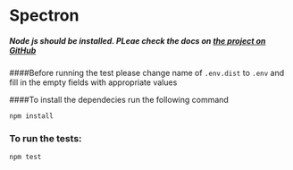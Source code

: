 # Spectron

##### Node js should be installed. PLeae check the docs on [the project on GitHub](https://www.electronjs.org/docs/tutorial/using-selenium-and-webdriver)

####Before running the test please change name of ```.env.dist``` to ```.env``` and fill in the empty fields with appropriate values

####To install the dependecies run the following command

```npm install```

### To run the tests:

```npm test```
